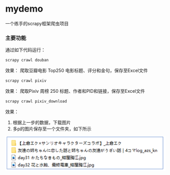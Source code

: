 # mydemo
一个练手的scrapy框架爬虫项目




### 主要功能

通过如下代码运行：
```python
scrapy crawl douban
```
效果：
爬取豆瓣电影 Top250 电影标题、评分和金句，保存至Excel文件

```python
scrapy crawl pixiv
```
效果：
爬取Pixiv 周榜 250 标题、作者和PID和链接，保存至Excel文件


```python
scrapy crawl pixiv_download
```
效果：

1. 根据上一步的数据，下载图片
2. 多p的图片保存至一个文件夹，如下所示

![pic_dic.png](mydemo%2Fstatic%2Fpic_dic.png)